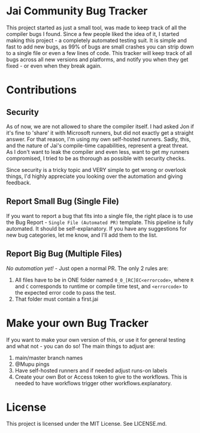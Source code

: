 # Jai Community Bug Tracker
This project started as just a small tool, was made to keep track of all the compiler bugs I found. Since a few people liked the idea of it, I started making this project - a completely automated testing suit. It is simple and fast to add new bugs, as 99% of bugs are small crashes you can strip down to a single file or even a few lines of code. This tracker will keep track of all bugs across all new versions and platforms, and notify you when they get fixed - or even when they break again. 



# Contributions
## Security
As of now, we are not allowed to share the compiler itself. I had asked Jon if it's fine to 'share' it with Microsoft runners, but did not exactly get a straight answer. For that reason, I'm using my own self-hosted runners. Sadly, this, and the nature of Jai's compile-time capabilities, represent a great threat. As I don't want to leak the compiler and even less, want to get my runners compromised, I tried to be as thorough as possible with security checks.

Since security is a tricky topic and VERY simple to get wrong or overlook things, I'd highly appreciate you looking over the automation and giving feedback.

## Report Small Bug (Single File)
If you want to report a bug that fits into a single file, the right place is to use the Bug Report - `Single File (Automated PR)` template. This pipeline is fully automated. It should be self-explanatory. If you have any suggestions for new bug categories, let me know, and I'll add them to the list.

## Report Big Bug (Multiple Files)
*No automation yet!* - Just open a normal PR. The only 2 rules are: 
1) All files have to be in ONE folder named `0_0_[RC]EC<errorcode>`, where `R` and `C` corresponds to runtime or compile time test, and `<errorcode>` to the expected error code to pass the test.
2) That folder must contain a first.jai

# Make your own Bug Tracker
If you want to make your own version of this, or use it for general testing and what not - you can do so! The main things to adjust are:
1) main/master branch names
2) @Mupu pings
3) Have self-hosted runners and if needed adjust runs-on labels
4) Create your own Bot or Access token to give to the workflows. This is needed to have workflows trigger other workflows.explanatory.

# License
This project is licensed under the MIT License. See LICENSE.md.